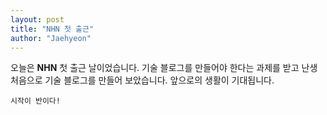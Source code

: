 ```yaml
---
layout: post
title: "NHN 첫 출근"
author: "Jaehyeon"
---
```


오늘은 **NHN** 첫 출근 날이었습니다. 기술 블로그를 만들어야 한다는 과제를 받고 난생처음으로 기술 블로그를 만들어 보았습니다. 앞으로의 생활이 기대됩니다.

`시작이 반이다!`
